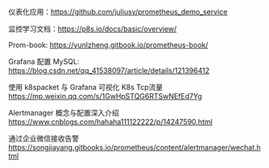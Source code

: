 仪表化应用：<https://github.com/juliusv/prometheus_demo_service>

监控学习文档：<https://p8s.io/docs/basic/overview/>

Prom-book: <https://yunlzheng.gitbook.io/prometheus-book/>

Grafana 配置 MySQL: <https://blog.csdn.net/qq_41538097/article/details/121396412>

使用 k8spacket 与 Grafana 可视化 K8s Tcp流量 <https://mp.weixin.qq.com/s/1GwHpSTQG6RTSwNEfEd7Yg>

Alertmanager 概念与配置深入介绍 <https://www.cnblogs.com/hahaha111122222/p/14247590.html>

通过企业微信接收告警 <https://songjiayang.gitbooks.io/prometheus/content/alertmanager/wechat.html>
